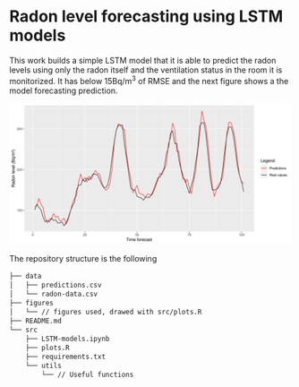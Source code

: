 # Radon level forecasting using LSTM models

This work builds a simple LSTM model that it is able to predict the radon levels using only the radon itself and the ventilation
status in the room it is monitorized. It has below 15Bq/m$^3$ of RMSE and the next figure shows a the model forecasting prediction.

![LSTM forecasting](./figures/LSTM_forecasting_close.png)

The repository structure is the following

```
├── data
│   ├── predictions.csv
│   └── radon-data.csv
├── figures
│   └── // figures used, drawed with src/plots.R
├── README.md
└── src
    ├── LSTM-models.ipynb
    ├── plots.R
    ├── requirements.txt
    └── utils
        └── // Useful functions
```
